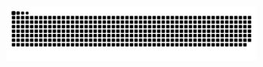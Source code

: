 ![snake gif](https://github.com/NMoreWork/nothing-special/blob/output/github-contribution-grid-snake.svg)
